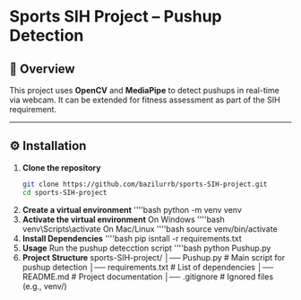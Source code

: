 # Sports SIH Project – Pushup Detection  

## 📌 Overview  
This project uses **OpenCV** and **MediaPipe** to detect pushups in real-time via webcam. It can be extended for fitness assessment as part of the SIH requirement.  

---

## ⚙️ Installation  

1. **Clone the repository**  
   ```bash
   git clone https://github.com/bazilurrb/sports-SIH-project.git
   cd sports-SIH-project
2. **Create a virtual environment**
    ''''bash
    python -m venv venv
3. **Activate the virtual environment**
    On Windows
        ''''bash
        venv\Scripts\activate
    On Mac/Linux
        ''''bash
        source venv/bin/activate
4. **Install Dependencies**
    ''''bash
    pip isntall -r requirements.txt
5. **Usage**
    Run the pushup detecction script
    ''''bash
    python Pushup.py
6. **Project Structure**
sports-SIH-project/
│── Pushup.py          # Main script for pushup detection
│── requirements.txt   # List of dependencies
│── README.md          # Project documentation
│── .gitignore         # Ignored files (e.g., venv/)
